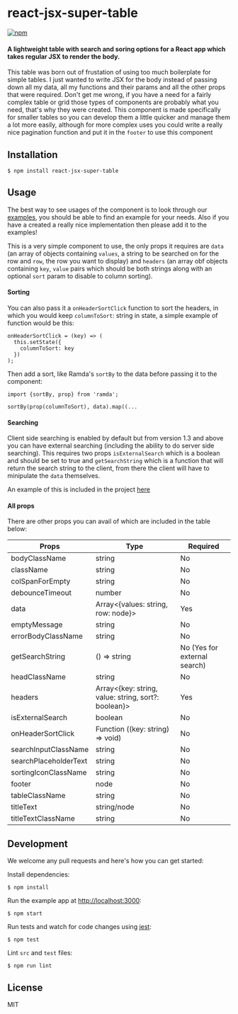 # react-jsx-super-table
[![npm](https://img.shields.io/npm/v/react-jsx-super-table.svg)](https://www.npmjs.com/package/react-jsx-super-table)


#### A lightweight table with search and soring options for a React app which takes regular JSX to render the body.

This table was born out of frustation of using too much boilerplate for simple tables. I just wanted to write JSX for the body instead of passing down all my data, all my functions and their params and all the other props that were required. Don't get me wrong, if you have a need for a fairly complex table or grid those types of components are probably what you need, that's why they were created. This component is made specifically for smaller tables so you can develop them a little quicker and manage them a lot more easily, although for more complex uses you could write a really nice pagination function and put it in the `footer` to use this component

## Installation

```
$ npm install react-jsx-super-table
```

## Usage

The best way to see usages of the component is to look through our [examples](examples), you should be able to find an example for your needs. Also if you have a created a really nice implementation then please add it to the examples!

This is a very simple component to use, the only props it requires are `data` (an array of objects containing `values`, a string to be searched on for the row and `row`, the row you want to display) and `headers` (an array obf objects containing `key`, `value` pairs which should be both strings along with an optional `sort` param to disable to column sorting).

#### Sorting

You can also pass it a `onHeaderSortClick` function to sort the headers, in which you would keep `columnToSort`: string in state, a simple example of function would be this:

```
onHeaderSortClick = (key) => (
  this.setState({
    columnToSort: key
  })
);
```

Then add a sort, like Ramda's `sortBy` to the data before passing it to the component:

```
import {sortBy, prop} from 'ramda';

sortBy(prop(columnToSort), data).map((...
```

#### Searching

Client side searching is enabled by default but from version 1.3 and above you can have external searching (including the ability to do server side searching). This requires two props `isExternalSearch` which is a boolean and should be set to true and `getSearchString` which is a function that will return the search string to the client, from there the client will have to minipulate the `data` themselves.

An example of this is included in the project [here](examples/ExternalSearch.js)

#### All props

There are other props you can avail of which are included in the table below:

| Props        | Type         | Required |
| ------------ | ------------ | ---------|
| bodyClassName | string | No |
| className | string | No |
| colSpanForEmpty | string | No |
| debounceTimeout | number | No |
| data | Array<{values: string, row: node}> | Yes |
| emptyMessage | string | No |
| errorBodyClassName | string | No |
| getSearchString | () => string | No (Yes for external search) |
| headClassName | string | No |
| headers | Array<{key: string, value: string, sort?: boolean}> | Yes |
| isExternalSearch | boolean | No |
| onHeaderSortClick | Function ((key: string) => void) | No |
| searchInputClassName | string | No |
| searchPlaceholderText | string | No |
| sortingIconClassName | string | No |
| footer | node | No |
| tableClassName | string | No |
| titleText | string/node | No |
| titleTextClassName | string | No |

## Development

We welcome any pull requests and here's how you can get started:

Install dependencies:

```
$ npm install
```

Run the example app at [http://localhost:3000](http://localhost:3000):

```
$ npm start
```

Run tests and watch for code changes using [jest](https://github.com/facebook/jest):

```
$ npm test
```

Lint `src` and `test` files:

```
$ npm run lint
```

## License

MIT
